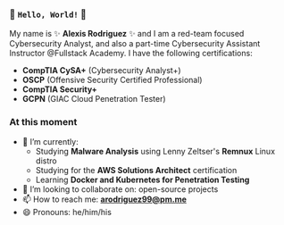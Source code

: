 ### 👋 `Hello, World!` 👋

My name is ✨ **Alexis Rodriguez** ✨ and I am a red-team focused Cybersecurity Analyst, and also a part-time Cybersecurity Assistant Instructor @Fullstack Academy. I have the following certifications:
- **CompTIA CySA+** (Cybersecurity Analyst+)
- **OSCP** (Offensive Security Certified Professional)
- **CompTIA Security+**
- **GCPN** (GIAC Cloud Penetration Tester)

### At this moment
- 🌱 I’m currently:
  - Studying **Malware Analysis** using Lenny Zeltser's **Remnux** Linux distro
  - Studying for the **AWS Solutions Architect** certification
  - Learning **Docker and Kubernetes for Penetration Testing**
- 👯 I’m looking to collaborate on: open-source projects
- 📫 How to reach me: **arodriguez99@pm.me**
- 😄 Pronouns: he/him/his
